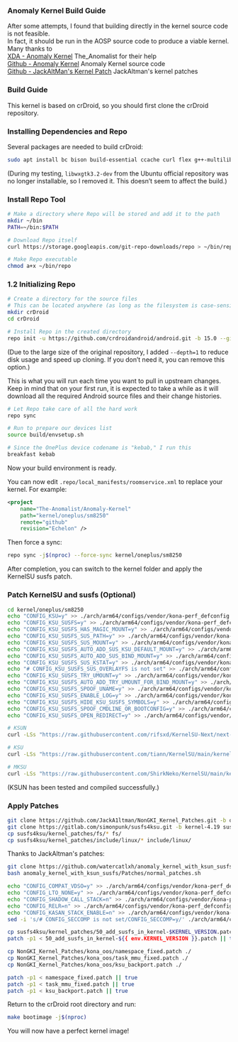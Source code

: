### Anomaly Kernel Build Guide  
After some attempts, I found that building directly in the kernel source code is not feasible.  
In fact, it should be run in the AOSP source code to produce a viable kernel.  
Many thanks to  
[XDA - Anomaly Kernel](https://xdaforums.com/t/kernel-anomaly-kernel-for-oneplus-8t-a14-15-03-12-25-custom.4704735/) The_Anomalist for their help  
[Github - Anomaly Kernel](https://github.com/The-Anomalist/Anomaly-Kernel/) Anomaly Kernel source code  
[Github - JackAltMan's Kernel Patch](https://github.com/JackA1ltman/NonGKI_Kernel_patches) JackAltman's kernel patches  

### Build Guide  
This kernel is based on crDroid, so you should first clone the crDroid repository.  

### Installing Dependencies and Repo  
Several packages are needed to build crDroid:  
```bash
sudo apt install bc bison build-essential ccache curl flex g++-multilib gcc-multilib git git-lfs gnupg gperf imagemagick lib32ncurses-dev lib32readline-dev lib32z1-dev liblz4-tool libncurses6 libncurses-dev libsdl1.2-dev libssl-dev libxml2 libxml2-utils lzop pngcrush rsync schedtool squashfs-tools xsltproc zip zlib1g-dev
```  
(During my testing, `libwxgtk3.2-dev` from the Ubuntu official repository was no longer installable, so I removed it. This doesn’t seem to affect the build.)  

### Install Repo Tool  
```bash
# Make a directory where Repo will be stored and add it to the path  
mkdir ~/bin  
PATH=~/bin:$PATH  

# Download Repo itself  
curl https://storage.googleapis.com/git-repo-downloads/repo > ~/bin/repo  

# Make Repo executable  
chmod a+x ~/bin/repo  
```  

### 1.2 Initializing Repo  
```bash
# Create a directory for the source files  
# This can be located anywhere (as long as the filesystem is case-sensitive)  
mkdir crDroid  
cd crDroid  

# Install Repo in the created directory  
repo init -u https://github.com/crdroidandroid/android.git -b 15.0 --git-lfs --depth=1  
```  
(Due to the large size of the original repository, I added `--depth=1` to reduce disk usage and speed up cloning. If you don’t need it, you can remove this option.)  

This is what you will run each time you want to pull in upstream changes. Keep in mind that on your first run, it is expected to take a while as it will download all the required Android source files and their change histories.  

```bash
# Let Repo take care of all the hard work  
repo sync  

# Run to prepare our devices list  
source build/envsetup.sh  

# Since the OnePlus device codename is "kebab," I run this  
breakfast kebab  
```  
Now your build environment is ready.  

You can now edit `.repo/local_manifests/roomservice.xml` to replace your kernel. For example:  
```xml
<project  
    name="The-Anomalist/Anomaly-Kernel"  
    path="kernel/oneplus/sm8250"  
    remote="github"  
    revision="Echelon" />  
```  
Then force a sync:  
```bash
repo sync -j$(nproc) --force-sync kernel/oneplus/sm8250  
```  

After completion, you can switch to the kernel folder and apply the KernelSU susfs patch.  

### Patch KernelSU and susfs (Optional)  
```bash
cd kernel/oneplus/sm8250  
echo "CONFIG_KSU=y" >> ./arch/arm64/configs/vendor/kona-perf_defconfig  
echo "CONFIG_KSU_SUSFS=y" >> ./arch/arm64/configs/vendor/kona-perf_defconfig  
echo "CONFIG_KSU_SUSFS_HAS_MAGIC_MOUNT=y" >> ./arch/arm64/configs/vendor/kona-perf_defconfig  
echo "CONFIG_KSU_SUSFS_SUS_PATH=y" >> ./arch/arm64/configs/vendor/kona-perf_defconfig  
echo "CONFIG_KSU_SUSFS_SUS_MOUNT=y" >> ./arch/arm64/configs/vendor/kona-perf_defconfig  
echo "CONFIG_KSU_SUSFS_AUTO_ADD_SUS_KSU_DEFAULT_MOUNT=y" >> ./arch/arm64/configs/vendor/kona-perf_defconfig  
echo "CONFIG_KSU_SUSFS_AUTO_ADD_SUS_BIND_MOUNT=y" >> ./arch/arm64/configs/vendor/kona-perf_defconfig  
echo "CONFIG_KSU_SUSFS_SUS_KSTAT=y" >> ./arch/arm64/configs/vendor/kona-perf_defconfig  
echo "# CONFIG_KSU_SUSFS_SUS_OVERLAYFS is not set" >> ./arch/arm64/configs/vendor/kona-perf_defconfig  
echo "CONFIG_KSU_SUSFS_TRY_UMOUNT=y" >> ./arch/arm64/configs/vendor/kona-perf_defconfig  
echo "CONFIG_KSU_SUSFS_AUTO_ADD_TRY_UMOUNT_FOR_BIND_MOUNT=y" >> ./arch/arm64/configs/vendor/kona-perf_defconfig  
echo "CONFIG_KSU_SUSFS_SPOOF_UNAME=y" >> ./arch/arm64/configs/vendor/kona-perf_defconfig  
echo "CONFIG_KSU_SUSFS_ENABLE_LOG=y" >> ./arch/arm64/configs/vendor/kona-perf_defconfig  
echo "CONFIG_KSU_SUSFS_HIDE_KSU_SUSFS_SYMBOLS=y" >> ./arch/arm64/configs/vendor/kona-perf_defconfig  
echo "CONFIG_KSU_SUSFS_SPOOF_CMDLINE_OR_BOOTCONFIG=y" >> ./arch/arm64/configs/vendor/kona-perf_defconfig  
echo "CONFIG_KSU_SUSFS_OPEN_REDIRECT=y" >> ./arch/arm64/configs/vendor/kona-perf_defconfig  

# KSUN  
curl -LSs "https://raw.githubusercontent.com/rifsxd/KernelSU-Next/next-susfs/kernel/setup.sh" | bash -s next-susfs-dev  

# KSU  
curl -LSs "https://raw.githubusercontent.com/tiann/KernelSU/main/kernel/setup.sh" | bash -s main  

# MKSU  
curl -LSs "https://raw.githubusercontent.com/ShirkNeko/KernelSU/main/kernel/setup.sh" | bash -s susfs-dev  
```  
(KSUN has been tested and compiled successfully.)  

### Apply Patches  
```bash
git clone https://github.com/JackA1ltman/NonGKI_Kernel_Patches.git -b op_kernel NonGKI_Kernel_Patches --depth=1  
git clone https://gitlab.com/simonpunk/susfs4ksu.git -b kernel-4.19 susfs4ksu --depth=1  
cp susfs4ksu/kernel_patches/fs/* fs/  
cp susfs4ksu/kernel_patches/include/linux/* include/linux/  
```  

Thanks to JackAltman's patches:  
```bash
git clone https://github.com/watercatlxh/anomaly_kernel_with_ksun_susfs.git  
bash anomaly_kernel_with_ksun_susfs/Patches/normal_patches.sh  

echo "CONFIG_COMPAT_VDSO=y" >> ./arch/arm64/configs/vendor/kona-perf_defconfig  
echo "CONFIG_LTO_NONE=y" >> ./arch/arm64/configs/vendor/kona-perf_defconfig  
echo "CONFIG_SHADOW_CALL_STACK=n" >> ./arch/arm64/configs/vendor/kona-perf_defconfig  
echo "CONFIG_RELR=n" >> ./arch/arm64/configs/vendor/kona-perf_defconfig  
echo "CONFIG_KASAN_STACK_ENABLE=n" >> ./arch/arm64/configs/vendor/kona-perf_defconfig  
sed -i 's/# CONFIG_SECCOMP is not set/CONFIG_SECCOMP=y/' ./arch/arm64/configs/vendor/kona-perf_defconfig  

cp susfs4ksu/kernel_patches/50_add_susfs_in_kernel-$KERNEL_VERSION.patch ./  
patch -p1 < 50_add_susfs_in_kernel-${{ env.KERNEL_VERSION }}.patch || true  

cp NonGKI_Kernel_Patches/kona_oos/namespace_fixed.patch ./  
cp NonGKI_Kernel_Patches/kona_oos/task_mmu_fixed.patch ./  
cp NonGKI_Kernel_Patches/kona_oos/ksu_backport.patch ./  

patch -p1 < namespace_fixed.patch || true  
patch -p1 < task_mmu_fixed.patch || true  
patch -p1 < ksu_backport.patch || true  
```  

Return to the crDroid root directory and run:  

```bash
make bootimage -j$(nproc)  
```  
You will now have a perfect kernel image!  
